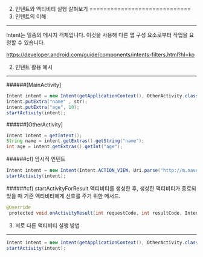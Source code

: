 2. 인텐트와 액티비티 실행 살펴보기
=============================
1. 인텐트의 이해
---------------
Intent는 일종의 메시지 객체입니다. 이것을 사용해 다른 앱 구성 요소로부터 작업을 요청할 수 있습니다. 

https://developer.android.com/guide/components/intents-filters.html?hl=ko

2. 인텐트 활용 예시
----------------
######[MainActivity]
```java
Intent intent = new Intent(getApplicationContext(), OtherActivity.class);
intent.putExtra("name" , str);
intent.putExtra("age", 10);
startActivity(intent);
```
######[OtherActivity]
```java
Intent intent = getIntent();
String name = intent.getExtras().getString("name");
int age = intent.getExtras().getInt("age");
```
######cf) 암시적 인텐트
```java
Intent intent = new Intent(Intent.ACTION_VIEW, Uri.parse("http://m.naver.com"));
startActivity(intent);
```
######cf) startActivityForResult
액티비티를 생성한 후, 생성한 액티비티가 종료되었을 때 기존 액티비티에게 신호를 주기 위한 메서드.
```java
@Override
 protected void onActivityResult(int requestCode, int resultCode, Intent intent) {...}
```
3. 서로 다른 액티비티 실행 방법
---------------------------
```java
Intent intent = new Intent(getApplicationContext(), OtherActivity.class);
startActivity(intent);
```